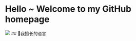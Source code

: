 # Hello ~ Welcome to my GitHub homepage
<img src="https://readme-typing-svg.herokuapp.com/?lines=我叫久池鸢里;是来自广州的苦逼大学牲;平时爱好就打游戏;摄影以及超级无聊的敲代码;也许,我的主页还有些好东西？&font=Roboto" />
## 📝我擅长的语言
